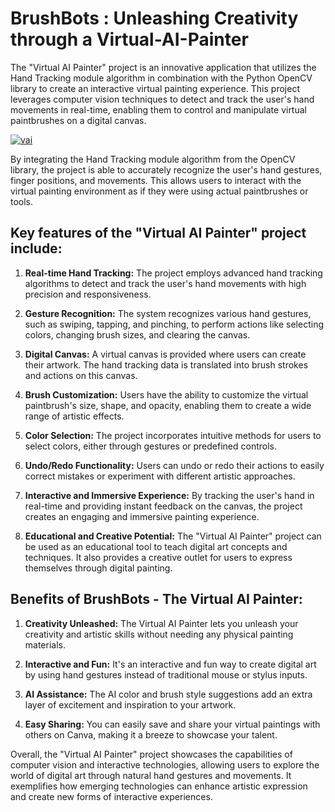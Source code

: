 # BrushBots : Unleashing Creativity through a Virtual-AI-Painter

The "Virtual AI Painter" project is an innovative application that utilizes the Hand Tracking module algorithm in combination with the Python OpenCV library to create an interactive virtual painting experience. This project leverages computer vision techniques to detect and track the user's hand movements in real-time, enabling them to control and manipulate virtual paintbrushes on a digital canvas.

<a href="https://ibb.co/kSqnG3V"><img src="https://i.ibb.co/CHVdwJp/vai.png" alt="vai" border="0"></a>

By integrating the Hand Tracking module algorithm from the OpenCV library, the project is able to accurately recognize the user's hand gestures, finger positions, and movements. This allows users to interact with the virtual painting environment as if they were using actual paintbrushes or tools.

## Key features of the "Virtual AI Painter" project include:

1. **Real-time Hand Tracking:** The project employs advanced hand tracking algorithms to detect and track the user's hand movements with high precision and responsiveness.

2. **Gesture Recognition:** The system recognizes various hand gestures, such as swiping, tapping, and pinching, to perform actions like selecting colors, changing brush sizes, and clearing the canvas.

3. **Digital Canvas:** A virtual canvas is provided where users can create their artwork. The hand tracking data is translated into brush strokes and actions on this canvas.

4. **Brush Customization:** Users have the ability to customize the virtual paintbrush's size, shape, and opacity, enabling them to create a wide range of artistic effects.

5. **Color Selection:** The project incorporates intuitive methods for users to select colors, either through gestures or predefined controls.

6. **Undo/Redo Functionality:** Users can undo or redo their actions to easily correct mistakes or experiment with different artistic approaches.

7. **Interactive and Immersive Experience:** By tracking the user's hand in real-time and providing instant feedback on the canvas, the project creates an engaging and immersive painting experience.

8. **Educational and Creative Potential:** The "Virtual AI Painter" project can be used as an educational tool to teach digital art concepts and techniques. It also provides a creative outlet for users to express themselves through digital painting.


## Benefits of BrushBots - The Virtual AI Painter:

1. **Creativity Unleashed:**
The Virtual AI Painter lets you unleash your creativity and artistic skills without needing any physical painting materials.

2. **Interactive and Fun:**
It's an interactive and fun way to create digital art by using hand gestures instead of traditional mouse or stylus inputs.

3. **AI Assistance:**
The AI color and brush style suggestions add an extra layer of excitement and inspiration to your artwork.

4. **Easy Sharing:**
You can easily save and share your virtual paintings with others on Canva, making it a breeze to showcase your talent.

Overall, the "Virtual AI Painter" project showcases the capabilities of computer vision and interactive technologies, allowing users to explore the world of digital art through natural hand gestures and movements. It exemplifies how emerging technologies can enhance artistic expression and create new forms of interactive experiences.
